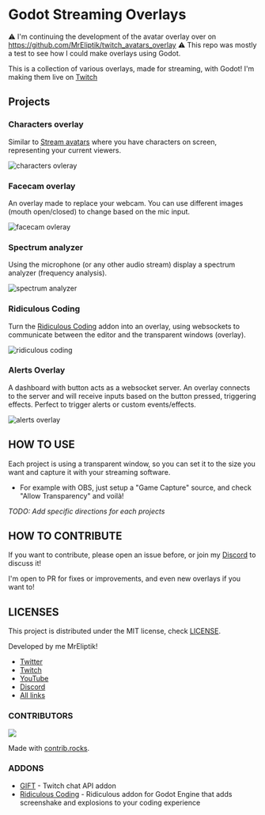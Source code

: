 # Godot Streaming Overlays

⚠️ I'm continuing the development of the avatar overlay over on https://github.com/MrEliptik/twitch_avatars_overlay ⚠️
This repo was mostly a test to see how I could make overlays using Godot.

This is a collection of various overlays, made for streaming, with Godot! I'm making them live on [Twitch](https://twitch.tv/mreliptik)

## Projects

### Characters overlay

Similar to [Stream avatars](https://store.steampowered.com/app/665300/Stream_Avatars/) where you have characters on screen, representing your current viewers.

![characters ovleray](medias_examples/characters_overlay.gif)

### Facecam overlay

An overlay made to replace your webcam. You can use different images (mouth open/closed) to change based on the mic input.

![facecam ovleray](medias_examples/facecam_overlay.gif)

### Spectrum analyzer

Using the microphone (or any other audio stream) display a spectrum analyzer (frequency analysis). 

![spectrum analyzer](medias_examples/spectrum_analyzer.gif)

### Ridiculous Coding

Turn the [Ridiculous Coding](https://github.com/jotson/ridiculous_coding) addon into an overlay, using websockets to communicate between the editor and the transparent windows (overlay).

![ridiculous coding](medias_examples/ridiculous_coding.gif)

### Alerts Overlay

A dashboard with button acts as a websocket server. An overlay connects to the server and will receive inputs based on the button pressed, triggering effects. Perfect to trigger alerts or custom events/effects.

![alerts overlay](medias_examples/alerts_overlay.gif)

## HOW TO USE

Each project is using a transparent window, so you can set it to the size you want and capture it with your streaming software. 

- For example with OBS, just setup a "Game Capture" source, and check "Allow Transparency" and voilà!

*TODO: Add specific directions for each projects* 

## HOW TO CONTRIBUTE

If you want to contribute, please open an issue before, or join my [Discord](https://discord.gg/83nFRPTP6t) to discuss it! 

I'm open to PR for fixes or improvements, and even new overlays if you want to!


## LICENSES

This project is distributed under the MIT license, check [LICENSE](LICENSE).

Developed by me MrEliptik!
 
- [Twitter](https://twitter.com/mreliptik)
- [Twitch](https://twitch.tv/mreliptik)
- [YouTube](https://www.youtube.com/c/MrEliptik)
- [Discord](https://discord.gg/83nFRPTP6t)
- [All links](https://bento.me/mreliptik)

### CONTRIBUTORS

<a href="https://github.com/MrEliptik/godot_stream_overlays/graphs/contributors">
  <img src="https://contrib.rocks/image?repo=MrEliptik/godot_stream_overlays" />
</a>

Made with [contrib.rocks](https://contrib.rocks).

### ADDONS

- [GIFT](https://github.com/MennoMax/gift) - Twitch chat API addon
- [Ridiculous Coding](https://github.com/jotson/ridiculous_coding) - Ridiculous addon for Godot Engine that adds screenshake and explosions to your coding experience

